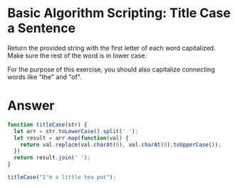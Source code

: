 # Basic Algorithm Scripting: Title Case a Sentence

Return the provided string with the first letter of each word capitalized. Make sure the rest of the word is in lower case.

For the purpose of this exercise, you should also capitalize connecting words like "the" and "of".


# Answer

```JavaScript
function titleCase(str) {
  let arr = str.toLowerCase().split(' ');
  let result = arr.map(function(val) {
    return val.replace(val.charAt(0), val.charAt(0).toUpperCase());
  })
  return result.join(' ');
}

titleCase("I'm a little tea pot");
```